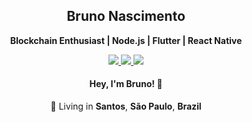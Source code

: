 <h2 align="center">
  Bruno Nascimento
</h2>

<p align="center">
  <b>Blockchain Enthusiast | Node.js | Flutter | React Native</b>
</p>

<p align="center">
  <a
    href="https://www.linkedin.com/in/brunonascdev/" 
    alt="LinkedIn"
    target="blank"
  >
    <img src="https://img.shields.io/badge/-LinkedIn-0059ff?style=for-the-badge&logo=Linkedin&logoColor=white" />
  </a>
  <a
    href="https://github.com/Brunonascdev"
    alt="GitHub"
    target="blank"
  >
    <img src="https://img.shields.io/badge/-GitHub-0059ff?style=for-the-badge&logo=Github&logoColor=white" />
  </a>
  <a
    href="https://gitlab.com/Brunonascdev"
    alt="GitLab"
    target="blank"
  >
    <img src="https://img.shields.io/badge/-GitLab-0059ff?style=for-the-badge&logo=Gitlab&logoColor=white" />
  </a>
</p>

<h4 align="center">
  Hey, I'm Bruno! 👋
</h4>
<p align="center">
  📌 Living in <b>Santos</b>, <b>São Paulo</b>, <b>Brazil</b>
</p>

